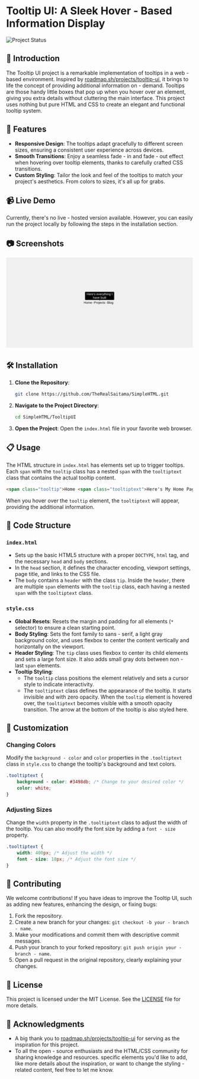 # Tooltip UI: A Sleek Hover - Based Information Display
![Project Status](https://img.shields.io/badge/Status-Complete-success?style=for-the-badge)

## 🚀 Introduction
The Tooltip UI project is a remarkable implementation of tooltips in a web - based environment. Inspired by [roadmap.sh/projects/tooltip-ui](https://roadmap.sh/projects/tooltip-ui), it brings to life the concept of providing additional information on - demand. Tooltips are those handy little boxes that pop up when you hover over an element, giving you extra details without cluttering the main interface. This project uses nothing but pure HTML and CSS to create an elegant and functional tooltip system.

## 🌟 Features
- **Responsive Design**: The tooltips adapt gracefully to different screen sizes, ensuring a consistent user experience across devices.
- **Smooth Transitions**: Enjoy a seamless fade - in and fade - out effect when hovering over tooltip elements, thanks to carefully crafted CSS transitions.
- **Custom Styling**: Tailor the look and feel of the tooltips to match your project's aesthetics. From colors to sizes, it's all up for grabs.

## 📹 Live Demo
Currently, there's no live - hosted version available. However, you can easily run the project locally by following the steps in the installation section.

## 📷 Screenshots
![Tooltip UI in Action](screenshot.png)

## 🛠️ Installation
1. **Clone the Repository**:
   ```bash
   git clone https://github.com/TheRealSaitama/SimpleHTML.git
   ```
2. **Navigate to the Project Directory**:
   ```bash
   cd SimpleHTML/TooltipUI
   ```
3. **Open the Project**:
   Open the `index.html` file in your favorite web browser.

## 📋 Usage
The HTML structure in `index.html` has elements set up to trigger tooltips. Each `span` with the `tooltip` class has a nested `span` with the `tooltiptext` class that contains the actual tooltip content.
```html
<span class="tooltip">Home <span class="tooltiptext">Here's My Home Page</span></span>
```
When you hover over the `tooltip` element, the `tooltiptext` will appear, providing the additional information.

## 🧱 Code Structure
### `index.html`
- Sets up the basic HTML5 structure with a proper `DOCTYPE`, `html` tag, and the necessary `head` and `body` sections.
- In the `head` section, it defines the character encoding, viewport settings, page title, and links to the CSS file.
- The `body` contains a `header` with the class `tip`. Inside the `header`, there are multiple `span` elements with the `tooltip` class, each having a nested `span` with the `tooltiptext` class.

### `style.css`
- **Global Resets**: Resets the margin and padding for all elements (`*` selector) to ensure a clean starting point.
- **Body Styling**: Sets the font family to sans - serif, a light gray background color, and uses flexbox to center the content vertically and horizontally on the viewport.
- **Header Styling**: The `tip` class uses flexbox to center its child elements and sets a large font size. It also adds small gray dots between non - last `span` elements.
- **Tooltip Styling**:
    - The `tooltip` class positions the element relatively and sets a cursor style to indicate interactivity.
    - The `tooltiptext` class defines the appearance of the tooltip. It starts invisible and with zero opacity. When the `tooltip` element is hovered over, the `tooltiptext` becomes visible with a smooth opacity transition. The arrow at the bottom of the tooltip is also styled here.

## 🎨 Customization
### Changing Colors
Modify the `background - color` and `color` properties in the `.tooltiptext` class in `style.css` to change the tooltip's background and text colors.
```css
.tooltiptext {
    background - color: #3498db; /* Change to your desired color */
    color: white;
}
```

### Adjusting Sizes
Change the `width` property in the `.tooltiptext` class to adjust the width of the tooltip. You can also modify the font size by adding a `font - size` property.
```css
.tooltiptext {
    width: 400px; /* Adjust the width */
    font - size: 18px; /* Adjust the font size */
}
```

## 🤝 Contributing
We welcome contributions! If you have ideas to improve the Tooltip UI, such as adding new features, enhancing the design, or fixing bugs:
1. Fork the repository.
2. Create a new branch for your changes: `git checkout -b your - branch - name`.
3. Make your modifications and commit them with descriptive commit messages.
4. Push your branch to your forked repository: `git push origin your - branch - name`.
5. Open a pull request in the original repository, clearly explaining your changes.

## 📄 License
This project is licensed under the MIT License. See the [LICENSE](LICENSE) file for more details.

## 🙏 Acknowledgments
- A big thank you to [roadmap.sh/projects/tooltip-ui](https://roadmap.sh/projects/tooltip-ui) for serving as the inspiration for this project.
- To all the open - source enthusiasts and the HTML/CSS community for sharing knowledge and resources.
 specific elements you'd like to add, like more details about the inspiration, or want to change the styling - related content, feel free to let me know. 
